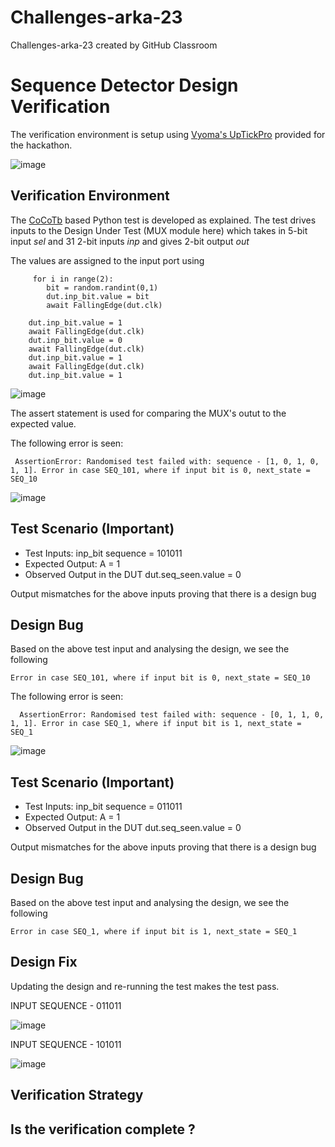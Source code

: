 # Challenges-arka-23
Challenges-arka-23 created by GitHub Classroom
# Sequence Detector Design Verification

The verification environment is setup using [Vyoma's UpTickPro](https://vyomasystems.com) provided for the hackathon.

![image](https://user-images.githubusercontent.com/70422874/180703092-c46f1c71-d200-44bc-b10d-a3795e2fee6f.png)

## Verification Environment

The [CoCoTb](https://www.cocotb.org/) based Python test is developed as explained. The test drives inputs to the Design Under Test (MUX module here) which takes in 5-bit input *sel* and 31 2-bit inputs *inp* and gives 2-bit output *out*

The values are assigned to the input port using 
```
     for i in range(2):
        bit = random.randint(0,1)
        dut.inp_bit.value = bit  
        await FallingEdge(dut.clk)
        
    dut.inp_bit.value = 1
    await FallingEdge(dut.clk)
    dut.inp_bit.value = 0
    await FallingEdge(dut.clk)
    dut.inp_bit.value = 1
    await FallingEdge(dut.clk)
    dut.inp_bit.value = 1   
```
![image](https://user-images.githubusercontent.com/70422874/180702258-0cc62be4-44c0-4bba-8946-211711a2d0c7.png)


The assert statement is used for comparing the MUX's outut to the expected value.

The following error is seen:
```
 AssertionError: Randomised test failed with: sequence - [1, 0, 1, 0, 1, 1]. Error in case SEQ_101, where if input bit is 0, next_state = SEQ_10
 ```
![image](https://user-images.githubusercontent.com/70422874/180706148-a7f4a163-e191-4496-ab6b-4658d6147896.png)
 
## Test Scenario **(Important)**
- Test Inputs: inp_bit sequence = 101011
- Expected Output: A = 1
- Observed Output in the DUT dut.seq_seen.value = 0

Output mismatches for the above inputs proving that there is a design bug

## Design Bug
Based on the above test input and analysing the design, we see the following

```
Error in case SEQ_101, where if input bit is 0, next_state = SEQ_10
```


The following error is seen:
```
  AssertionError: Randomised test failed with: sequence - [0, 1, 1, 0, 1, 1]. Error in case SEQ_1, where if input bit is 1, next_state = SEQ_1
```
![image](https://user-images.githubusercontent.com/70422874/180706426-cad87293-08a5-4c54-bd69-76d73a62e7d9.png)

## Test Scenario **(Important)**
- Test Inputs: inp_bit sequence = 011011
- Expected Output: A = 1
- Observed Output in the DUT dut.seq_seen.value = 0

Output mismatches for the above inputs proving that there is a design bug

## Design Bug
Based on the above test input and analysing the design, we see the following

```
Error in case SEQ_1, where if input bit is 1, next_state = SEQ_1
```

## Design Fix
Updating the design and re-running the test makes the test pass.

INPUT SEQUENCE - 011011

![image](https://user-images.githubusercontent.com/70422874/180706712-772027e3-8c5a-43d9-836c-4695a2bdd1de.png)

INPUT SEQUENCE - 101011

![image](https://user-images.githubusercontent.com/70422874/180706950-eb71a826-736e-4de8-afb3-69e716a41eaa.png)



## Verification Strategy

## Is the verification complete ?
